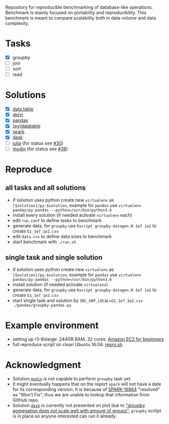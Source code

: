 Repository for reproducible benchmarking of database-like operations.  
Benchmark is mainly focused on portability and reproducibility. This benchmark is meant to compare scalability both in data volume and data complexity.  

# Tasks

  - [x] groupby
  - [ ] join
  - [ ] sort
  - [ ] read

# Solutions

  - [x] [data.table](https://github.com/Rdatatable/data.table)
  - [x] [dplyr](https://github.com/tidyverse/dplyr)
  - [x] [pandas](https://github.com/pandas-dev/pandas)
  - [x] [(py)datatable](https://github.com/h2oai/datatable)
  - [x] [spark](https://github.com/apache/spark)
  - [x] [dask](https://github.com/dask/dask)
  - [ ] [julia](https://github.com/JuliaLang/julia) (for status see [#30](https://github.com/h2oai/db-benchmark/issues/30))
  - [ ] [modin](https://github.com/modin-project/modin) (for status see [#38](https://github.com/h2oai/db-benchmark/issues/38))

# Reproduce

## all tasks and all solutions

- if solution uses python create new `virtualenv` as `[$solution]/py-$solution`, example for `pandas` use `virtualenv pandas/py-pandas --python=/usr/bin/python3.6`
- install every solution (if needed activate `virtualenv` each)
- edit `run.conf` to define tasks to benchmark
- generate data, for `groupby` use `Rscript groupby-datagen.R 1e7 1e2` to create `G1_1e7_1e2.csv`
- edit `data.csv` to define data sizes to benchmark
- start benchmark with `./run.sh`

## single task and single solution

- if solution uses python create new `virtualenv` as `[$solution]/py-$solution`, example for `pandas` use `virtualenv pandas/py-pandas --python=/usr/bin/python3.6`
- install solution (if needed activate `virtualenv`)
- generate data, for `groupby` use `Rscript groupby-datagen.R 1e7 1e2` to create `G1_1e7_1e2.csv`
- start single task and solution by `SRC_GRP_LOCAL=G1_1e7_1e2.csv ./pandas/groupby-pandas.py`

# Example environment

- setting up r3-8xlarge: 244GB RAM, 32 cores: [Amazon EC2 for beginners](https://github.com/Rdatatable/data.table/wiki/Amazon-EC2-for-beginners)  
- full reproduce script on clean Ubuntu 16.04: [repro.sh](https://github.com/h2oai/db-benchmark/blob/master/repro.sh)  

# Acknowledgment

- Solution [`modin`](https://github.com/modin-project/modin) is not capable to perform `groupby` task yet.  
- It might eventually happens that on the report `spark` will not have a date for its corresponding version. It is because of [SPARK-16864](https://issues.apache.org/jira/browse/SPARK-16864) "resolved" as "Won't Fix", thus we are unable to lookup that information from GitHub repo.  
- Solution [`dask`](https://github.com/dask/dask) is currently not presented on plot due to ["groupby aggregation does not scale well with amount of groups"](https://github.com/dask/dask/issues/4001), `groupby` scritpt is in place so anyone interested can run it already.
